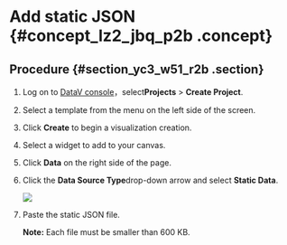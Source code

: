 # Add static JSON {#concept_lz2_jbq_p2b .concept}

## Procedure {#section_yc3_w51_r2b .section}

1.  Log on to [DataV console](https://partners-intl.console.aliyun.com/#/datav)，select**Projects** \> **Create Project**.
2.  Select a template from the menu on the left side of the screen.
3.  Click **Create** to begin a visualization creation.
4.  Select a widget to add to your canvas.
5.  Click **Data** on the right side of the page.
6.  Click the **Data Source Type**drop-down arrow and select **Static Data**.

    ![](http://static-aliyun-doc.oss-cn-hangzhou.aliyuncs.com/assets/img/16542/15583485127964_en-US.png)

7.  Paste the static JSON file.

    **Note:** Each file must be smaller than 600 KB.


